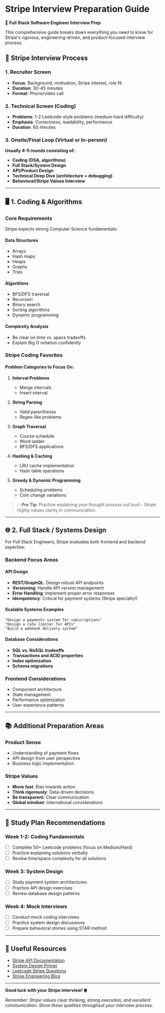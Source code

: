 # Stripe Interview Preparation Guide

🚀 **Full Stack Software Engineer Interview Prep**

This comprehensive guide breaks down everything you need to know for Stripe's rigorous, engineering-driven, and product-focused interview process.

## 📌 Stripe Interview Process

### 1. Recruiter Screen
- **Focus**: Background, motivation, Stripe interest, role fit
- **Duration**: 30-45 minutes
- **Format**: Phone/video call

### 2. Technical Screen (Coding)
- **Problems**: 1-2 Leetcode-style problems (medium-hard difficulty)
- **Emphasis**: Correctness, readability, performance
- **Duration**: 60 minutes

### 3. Onsite/Final Loop (Virtual or In-person)
**Usually 4-5 rounds consisting of:**

- **Coding (DSA, algorithms)**
- **Full Stack/System Design**
- **API/Product Design**
- **Technical Deep Dive (architecture + debugging)**
- **Behavioral/Stripe Values Interview**

---

## 🖥️ 1. Coding & Algorithms

### Core Requirements
Stripe expects strong Computer Science fundamentals:

#### Data Structures
- Arrays
- Hash maps
- Heaps
- Graphs
- Tries

#### Algorithms
- BFS/DFS traversal
- Recursion
- Binary search
- Sorting algorithms
- Dynamic programming

#### Complexity Analysis
- Be clear on time vs. space tradeoffs
- Explain Big O notation confidently

### Stripe Coding Favorites

#### Problem Categories to Focus On:

1. **Interval Problems**
   - Merge intervals
   - Insert interval

2. **String Parsing**
   - Valid parentheses
   - Regex-like problems

3. **Graph Traversal**
   - Course schedule
   - Word ladder
   - BFS/DFS applications

4. **Hashing & Caching**
   - LRU cache implementation
   - Hash table operations

5. **Greedy & Dynamic Programming**
   - Scheduling problems
   - Coin change variations

> 💡 **Pro Tip**: Practice explaining your thought process out loud - Stripe highly values clarity in communication.

---

## 🌐 2. Full Stack / Systems Design

For Full Stack Engineers, Stripe evaluates both frontend and backend expertise:

### Backend Focus Areas

#### API Design
- **REST/GraphQL**: Design robust API endpoints
- **Versioning**: Handle API version management
- **Error Handling**: Implement proper error responses
- **Idempotency**: Critical for payment systems (Stripe specialty!)

#### Scalable Systems Examples
```
"Design a payments system for subscriptions"
"Design a rate limiter for APIs"
"Build a webhook delivery system"
```

#### Database Considerations
- **SQL vs. NoSQL tradeoffs**
- **Transactions and ACID properties**
- **Index optimization**
- **Schema migrations**

### Frontend Considerations
- Component architecture
- State management
- Performance optimization
- User experience patterns

---

## 📚 Additional Preparation Areas

### Product Sense
- Understanding of payment flows
- API design from user perspective
- Business logic implementation

### Stripe Values
- **Move fast**: Bias towards action
- **Think rigorously**: Data-driven decisions
- **Be transparent**: Clear communication
- **Global mindset**: International considerations

---

## 🎯 Study Plan Recommendations

### Week 1-2: Coding Fundamentals
- [ ] Complete 50+ Leetcode problems (focus on Medium/Hard)
- [ ] Practice explaining solutions verbally
- [ ] Review time/space complexity for all solutions

### Week 3: System Design
- [ ] Study payment system architectures
- [ ] Practice API design exercises
- [ ] Review database design patterns

### Week 4: Mock Interviews
- [ ] Conduct mock coding interviews
- [ ] Practice system design discussions
- [ ] Prepare behavioral stories using STAR method

---

## 🔗 Useful Resources

- [Stripe API Documentation](https://stripe.com/docs/api)
- [System Design Primer](https://github.com/donnemartin/system-design-primer)
- [Leetcode Stripe Questions](https://leetcode.com/company/stripe/)
- [Stripe Engineering Blog](https://stripe.com/blog/engineering)

---

**Good luck with your Stripe interview! 🍀**

*Remember: Stripe values clear thinking, strong execution, and excellent communication. Show these qualities throughout your interview process.*
